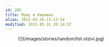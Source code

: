 ```yaml
---
id: 205
title: Муму в Киришах
alias: 2012-03-28-13-13-54
modified: 2012-05-31 20:14:57
---
```


<figure>
![](/images/stories/random/list otzivi.jpg)
</figure>

